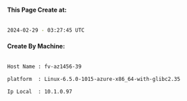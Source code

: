 
   
#### This Page Create at:

```bash

2024-02-29 - 03:27:45 UTC

```

#### Create By Machine:

```bash

Host Name : fv-az1456-39

platform  : Linux-6.5.0-1015-azure-x86_64-with-glibc2.35

Ip Local  : 10.1.0.97

```

